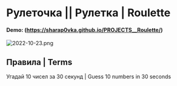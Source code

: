 # Рулеточка || Рулетка | Roulette

#### Demo: (https://sharap0vka.github.io/PROJECTS__Roulette/)

![2022-10-23.png](https://raw.githubusercontent.com/sharap0vka/-PROJECTS__Roulette/master/sample.png)

## Правила | Terms

Угадай 10 чисел за 30 секунд | Guess 10 numbers in 30 seconds
